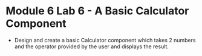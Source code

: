 # Module 6 Lab 6 - A Basic Calculator Component

- Design and create a basic Calculator component which
takes 2 numbers and the operator provided by the user and
displays the result.